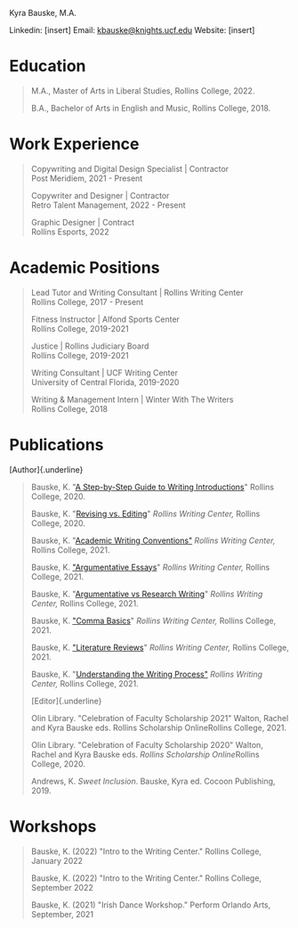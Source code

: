 Kyra Bauske, M.A.

Linkedin: \[insert\] Email: kbauske@knights.ucf.edu Website: \[insert\]

# Education 

> M.A., Master of Arts in Liberal Studies, Rollins College, 2022.
>
> B.A., Bachelor of Arts in English and Music, Rollins College, 2018.

# Work Experience 

> Copywriting and Digital Design Specialist \| Contractor\
> Post Meridiem, 2021 - Present
>
> Copywriter and Designer \| Contractor\
> Retro Talent Management, 2022 - Present
>
> Graphic Designer \| Contract\
> Rollins Esports, 2022

# Academic Positions

> Lead Tutor and Writing Consultant \| Rollins Writing Center\
> Rollins College, 2017 - Present
>
> Fitness Instructor \| Alfond Sports Center\
> Rollins College, 2019-2021
>
> Justice \| Rollins Judiciary Board\
> Rollins College, 2019-2021
>
> Writing Consultant \| UCF Writing Center\
> University of Central Florida, 2019-2020
>
> Writing & Management Intern \| Winter With The Writers\
> Rollins College, 2018

# Publications

[Author]{.underline}

> Bauske, K. \"[A Step-by-Step Guide to Writing
> Introductions](https://www.rollins.edu/library/twc/intros-step-by-step.pdf)\"
> Rollins College, 2020.
>
> Bauske, K. \"[Revising vs.
> Editing](https://www.rollins.edu/library/twc/editing_vs_revising.pdf)\"
> *Rollins Writing Center,* Rollins College, 2020.
>
> Bauske, K. \"[Academic Writing
> Conventions\"](https://www.rollins.edu/library/twc/academic-writing-conventions.pdf)
> *Rollins Writing Center,* Rollins College, 2021.
>
> Bauske, K. [\"Argumentative
> Essays](https://www.rollins.edu/library/twc/argumentative-essay.pdf)\"
> *Rollins Writing Center,* Rollins College, 2021.
>
> Bauske, K. \"[Argumentative vs Research
> Writing](https://www.rollins.edu/library/twc/argumentative-vs-research-papers.pdf)\"
> *Rollins Writing Center,* Rollins College, 2021.
>
> Bauske, K. [\"Comma
> Basics](https://www.rollins.edu/library/twc/comma-basics.pdf)\"
> *Rollins Writing Center,* Rollins College, 2021.
>
> Bauske, K. [\"Literature
> Reviews](https://www.rollins.edu/library/twc/literature-reviews.pdf)\"
> *Rollins Writing Center,* Rollins College, 2021.
>
> Bauske, K. \"[Understanding the Writing
> Process\"](https://www.rollins.edu/library/twc/understanding-the-writing-process.pdf)
> *Rollins Writing Center,* Rollins College, 2021.
>
> [Editor]{.underline}
>
> Olin Library. \"Celebration of Faculty Scholarship 2021\" Walton,
> Rachel and Kyra Bauske eds. Rollins Scholarship OnlineRollins College,
> 2021.
>
> Olin Library. \"Celebration of Faculty Scholarship 2020\" Walton,
> Rachel and Kyra Bauske eds. *Rollins Scholarship Online*Rollins
> College, 2020.
>
> Andrews, K. *Sweet Inclusion*. Bauske, Kyra ed. Cocoon Publishing,
> 2019.

# Workshops

> Bauske, K. (2022) \"Intro to the Writing Center.\" Rollins College,
> January 2022
>
> Bauske, K. (2022) \"Intro to the Writing Center.\" Rollins College,
> September 2022
>
> Bauske, K. (2021) \"Irish Dance Workshop.\" Perform Orlando Arts,
> September, 2021
